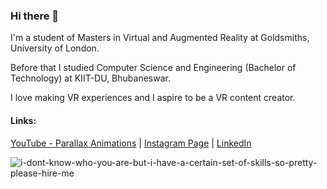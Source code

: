 ### Hi there 👋

I'm a student of Masters in Virtual and Augmented Reality at Goldsmiths, University of London.

Before that I studied Computer Science and Engineering (Bachelor of Technology) at KIIT-DU, Bhubaneswar.

I love making VR experiences and I aspire to be a VR content creator.

#### Links:

[YouTube - Parallax Animations](https://www.youtube.com/channel/UCEWUO4EEAganduzMOSgn97g)  |  [Instagram Page](https://www.instagram.com/parallax.animations/)  |  [LinkedIn](https://www.linkedin.com/in/yesitsskm/)



![i-dont-know-who-you-are-but-i-have-a-certain-set-of-skills-so-pretty-please-hire-me](https://user-images.githubusercontent.com/36617987/158688998-b1c85c2d-2eda-492a-b01e-182d7cd24ad9.jpg)


<!--
**YesItsSKM/YesItsSKM** is a ✨ _special_ ✨ repository because its `README.md` (this file) appears on your GitHub profile.

Here are some ideas to get you started:

- 🔭 I’m currently working on ...
- 🌱 I’m currently learning ...
- 👯 I’m looking to collaborate on ...
- 🤔 I’m looking for help with ...
- 💬 Ask me about ...
- 📫 How to reach me: ...
- 😄 Pronouns: ...
- ⚡ Fun fact: ...
-->
